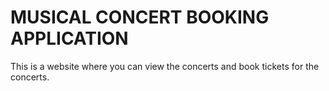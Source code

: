 # MUSICAL CONCERT BOOKING APPLICATION

This is a website where you can view the concerts and book tickets for the concerts.